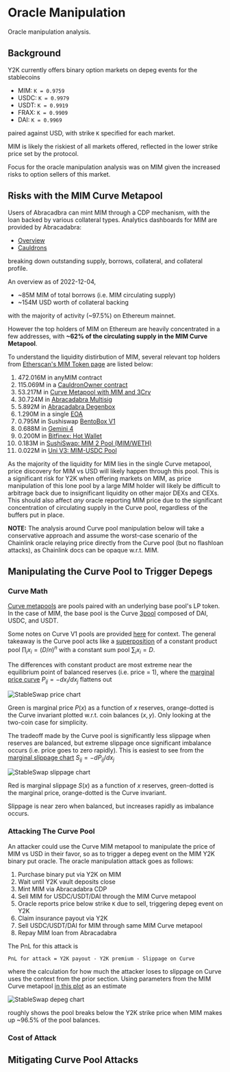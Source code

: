 # Oracle Manipulation

Oracle manipulation analysis.


## Background

Y2K currently offers binary option markets on depeg events for the stablecoins

- MIM: `K = 0.9759`
- USDC: `K = 0.9979`
- USDT: `K = 0.9919`
- FRAX: `K = 0.9909`
- DAI: `K = 0.9969`

paired against USD, with strike `K` specified for each market.

MIM is likely the riskiest of all markets offered, reflected in the lower strike
price set by the protocol.

Focus for the oracle manipulation analysis was on MIM given the increased risks
to option sellers of this market.


## Risks with the MIM Curve Metapool

Users of Abracadbra can mint MIM through a CDP mechanism, with the loan
backed by various collateral types. Analytics dashboards for MIM are provided
by Abracadabra:

- [Overview](https://analytics.abracadabra.money/overview)
- [Cauldrons](https://analytics.abracadabra.money/cauldrons)

breaking down outstanding supply, borrows, collateral, and collateral profile.

An overview as of 2022-12-04,

- ~85M MIM of total borrows (i.e. MIM circulating supply)
- ~154M USD worth of collateral backing

with the majority of activity (~97.5%) on Ethereum mainnet.

However the top holders of MIM on Ethereum are heavily concentrated
in a few addresses, with **~62% of the circulating supply in the MIM Curve Metapool**.

To understand the liquidity distirbution of MIM, several relevant top
holders from [Etherscan's MIM Token page](https://etherscan.io/token/tokenholderchart/0x99d8a9c45b2eca8864373a26d1459e3dff1e17f3)
are listed below:

1. 472.016M in anyMIM contract
2. 115.069M in a [CauldronOwner contract](https://etherscan.io/address/0x30b9de623c209a42ba8d5ca76384ead740be9529)
3. 53.217M in [Curve Metapool with MIM and 3Crv](https://etherscan.io/address/0x5a6a4d54456819380173272a5e8e9b9904bdf41b)
4. 30.724M in [Abracadabra Multisig](https://etherscan.io/address/0x5f0dee98360d8200b20812e174d139a1a633edd2)
5. 5.892M in [Abracadabra Degenbox](https://etherscan.io/address/0xd96f48665a1410c0cd669a88898eca36b9fc2cce#code)
6. 1.290M in a single [EOA](https://zapper.fi/account/0xd7efcbb86efdd9e8de014dafa5944aae36e817e4)
7. 0.795M in Sushiswap [BentoBox V1](https://etherscan.io/address/0xf5bce5077908a1b7370b9ae04adc565ebd643966)
8. 0.688M in [Gemini 4](https://etherscan.io/address/0x5f65f7b609678448494de4c87521cdf6cef1e932)
15. 0.200M in [Bitfinex: Hot Wallet](https://etherscan.io/address/0x77134cbc06cb00b66f4c7e623d5fdbf6777635ec)
16. 0.183M in [SushiSwap: MIM 2 Pool (MIM/WETH)](https://etherscan.io/address/0x07d5695a24904cc1b6e3bd57cc7780b90618e3c4)
20. 0.022M in [Uni V3: MIM-USDC Pool](https://etherscan.io/address/0x298b7c5e0770d151e4c5cf6cca4dae3a3ffc8e27)

As the majority of the liquidity for MIM lies in the single Curve metapool,
price discovery for MIM vs USD will likely happen through this pool. This
is a significant risk for Y2K when offering markets on MIM, as price manipulation
of this lone pool by a large MIM holder will likely be difficult to arbitrage
back due to insignificant liquidity on other major DEXs and CEXs. This should also affect
*any* oracle reporting MIM price due to the significant concentration of circulating supply
in the Curve pool, regardless of the buffers put in place.

**NOTE:** The analysis around Curve pool manipulation below will take a conservative approach and assume the worst-case
scenario of the Chainlink oracle relaying price directly from the Curve pool (but no flashloan attacks),
as Chainlink docs can be opaque w.r.t. MIM.


## Manipulating the Curve Pool to Trigger Depegs

### Curve Math

[Curve metapools](https://curve.readthedocs.io/exchange-deposits.html#metapool-deposits)
are pools paired with an underlying base pool's LP token. In the case of MIM, the
base pool is the Curve [3pool](https://curve.fi/#/ethereum/pools/3pool/swap)
composed of DAI, USDC, and USDT.

Some notes on Curve V1 pools are provided [here](https://hackmd.io/@fmrmf/B17f2lTLo)
for context. The general takeaway is the Curve pool acts like a [superposition](https://www.desmos.com/calculator/zye4mzkim0)
of a constant product pool $\prod_i x_i = (D / n)^n$ with a constant sum pool $\sum_i x_i = D$.

The differences with constant product are most extreme near the equilibrium point of balanced reserves (i.e. price = 1),
where the [marginal price curve](https://www.desmos.com/calculator/ox7d71h8ud)
$P_{ij} = -dx_i / dx_j$ flattens out

![StableSwap price chart](../assets/stableswap-price.png)

Green is marginal price $P(x)$ as a function of $x$ reserves, orange-dotted is the Curve invariant plotted w.r.t. coin balances $(x, y)$.
Only looking at the two-coin case for simplicity.

The tradeoff made by the Curve pool is significantly less slippage when reserves are balanced,
but extreme slippage once significant imbalance occurs (i.e. price goes to zero rapidly). This is
easiest to see from the [marginal slippage chart](https://www.desmos.com/calculator/ruj2cgyfu1)
$S_{ij} = -dP_{ij}/dx_j$

![StableSwap slippage chart](../assets/stableswap-slippage.png)

Red is marginal slippage $S(x)$ as a function of $x$ reserves, green-dotted is the marginal price, orange-dotted is the Curve invariant.

Slippage is near zero when balanced, but increases rapidly as imbalance occurs.

### Attacking The Curve Pool

An attacker could use the Curve MIM metapool to manipulate the price of MIM vs USD
in their favor, so as to trigger a depeg event on the MIM Y2K binary put oracle.
The oracle manipulation attack goes as follows:

1. Purchase binary put via Y2K on MIM
2. Wait until Y2K vault deposits close
3. Mint MIM via Abracadabra CDP
4. Sell MIM for USDC/USDT/DAI through the MIM Curve metapool
5. Oracle reports price below strike `K` due to sell, triggering depeg event on Y2K
6. Claim insurance payout via Y2K
7. Sell USDC/USDT/DAI for MIM through same MIM Curve metapool
8. Repay MIM loan from Abracadabra

The PnL for this attack is

```
PnL for attack = Y2K payout - Y2K premium - Slippage on Curve
```

where the calculation for how much the attacker loses to slippage on Curve
uses the context from the prior section. Using parameters from the MIM Curve metapool
[in this plot](https://www.desmos.com/calculator/mrvj4vjixu) as an estimate

![StableSwap depeg chart](../assets/stableswap-depeg.png)

roughly shows the pool breaks below the Y2K strike price when MIM makes up ~96.5% of the pool balances.

### Cost of Attack




## Mitigating Curve Pool Attacks